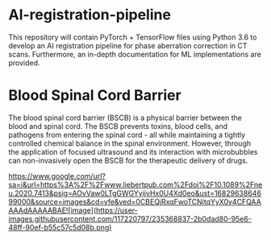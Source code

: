 # AI-registration-pipeline
This repository will contain PyTorch + TensorFlow files using Python 3.6 to develop an AI registration pipeline for phase aberration correction in CT scans. Furthermore, an in-depth documentation for ML implementations are provided.

# Blood Spinal Cord Barrier
The blood spinal cord barrier (BSCB) is a physical barrier between the blood and spinal cord. The BSCB prevents toxins, blood cells, and pathogens from entering the spinal cord - all while maintaining a tightly controlled chemical balance in the spinal environment. However, through the application of focused ultrasound and its interaction with microbubbles can non-invasively open the BSCB for the therapeutic delivery of drugs.

https://www.google.com/url?sa=i&url=https%3A%2F%2Fwww.liebertpub.com%2Fdoi%2F10.1089%2Fneu.2020.7413&psig=AOvVaw0LTgGWGYyijvHx0U4Xd0eo&ust=1682963864699000&source=images&cd=vfe&ved=0CBEQjRxqFwoTCNjtqYyX0v4CFQAAAAAdAAAAABAE![image](https://user-images.githubusercontent.com/117220797/235368837-2b0dad80-95e6-48ff-90ef-b55c57c5d08b.png)
